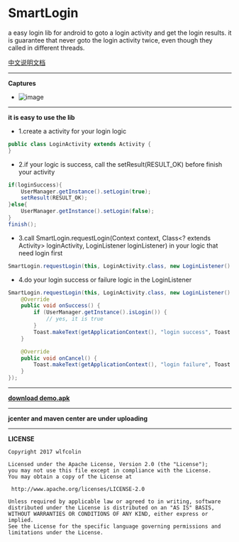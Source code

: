 # SmartLogin

a easy login lib for android to goto a login activity and get the login results. it is guarantee that never goto the login activity twice, even though they called in different threads.


[中文说明文档](https://github.com/wlfcolin/SmartLogin/blob/master/README-zh.md)


----------------------------------------------------------------------
**Captures**
* ![image](https://github.com/wlfcolin/SmartLogin/blob/master/capture/capture.gif)


----------------------------------------------------------------------
**it is easy to use the lib**


* 1.create a activity for your login logic
``` java
public class LoginActivity extends Activity {
}
```

* 2.if your logic is success, call the setResult(RESULT_OK) before finish your activity
``` java
if(loginSuccess){
    UserManager.getInstance().setLogin(true);
    setResult(RESULT_OK);
}else{
    UserManager.getInstance().setLogin(false);
}
finish();
```


* 3.call SmartLogin.requestLogin(Context context, Class<? extends Activity> loginActivity, LoginListener
                             loginListener) in your logic that need login first
``` java
SmartLogin.requestLogin(this, LoginActivity.class, new LoginListener() {...});
```


* 4.do your login success or failure logic in the LoginListener
``` java
SmartLogin.requestLogin(this, LoginActivity.class, new LoginListener() {
    @Override
    public void onSuccess() {
        if (UserManager.getInstance().isLogin()) {
            // yes, it is true
        }
        Toast.makeText(getApplicationContext(), "login success", Toast.LENGTH_SHORT).show();
    }

    @Override
    public void onCancel() {
        Toast.makeText(getApplicationContext(), "login failure", Toast.LENGTH_SHORT).show();
    }
});
```

----------------------------------------------------------------------
**[download demo.apk](https://github.com/wlfcolin/SmartLogin/blob/master/apk/demo.apk?raw=true)**


----------------------------------------------------------------------
**jcenter and maven center are under uploading**


----------------------------------------------------------------------
**LICENSE**
```
Copyright 2017 wlfcolin

Licensed under the Apache License, Version 2.0 (the "License");
you may not use this file except in compliance with the License.
You may obtain a copy of the License at

 http://www.apache.org/licenses/LICENSE-2.0

Unless required by applicable law or agreed to in writing, software
distributed under the License is distributed on an "AS IS" BASIS,
WITHOUT WARRANTIES OR CONDITIONS OF ANY KIND, either express or implied.
See the License for the specific language governing permissions and
limitations under the License.
```


